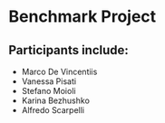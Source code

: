 # Benchmark Project

## Participants include:

* Marco De Vincentiis
* Vanessa Pisati
* Stefano Moioli
* Karina Bezhushko
* Alfredo Scarpelli